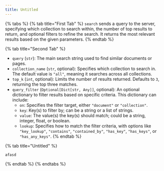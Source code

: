 ```yaml
---
title: Untitled
---
```




{% tabs %}
{% tab title="First Tab" %}
`search` sends a query to the server, specifying which collection to search within, the number of top results to return, and optional filters to refine the search. It returns the most relevant results based on the given parameters.
{% endtab %}

{% tab title="Second Tab" %}


* `query` (`str`): The main search string used to find similar documents or pages.
* `collection_name` (`str`, optional): Specifies which collection to search in. The default value is `"all"`, meaning it searches across all collections.
* `top_k` (`int`, optional): Limits the number of results returned. Defaults to `3`, returning the top three matches.
* `query_filter` (`Optional[Dict[str, Any]]`, optional): An optional dictionary to filter results based on specific criteria. This dictionary can include:
  * `on`: Specifies the filter target, either `"document"` or `"collection"`.
  * `key`: Key(s) to filter by; can be a string or a list of strings.
  * `value`: The value(s) the key(s) should match; could be a string, integer, float, or boolean.
  * `lookup`: Specifies how to match the filter criteria, with options like `"key_lookup"`, `"contains"`, `"contained_by"`, `"has_key"`, `"has_keys"`, or `"has_any_keys"`.
{% endtab %}

{% tab title="Untitled" %}
```
afasd
```
{% endtab %}
{% endtabs %}
